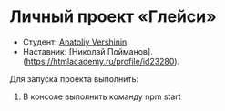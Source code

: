 # Личный проект «Глейси»

* Студент: [Anatoliy Vershinin](https://up.htmlacademy.ru/htmlcss/14/user/81582).
* Наставник: [Николай Пойманов].(https://htmlacademy.ru/profile/id23280).


Для запуска проекта выполнить:

1. В консоле выполнить команду npm start
